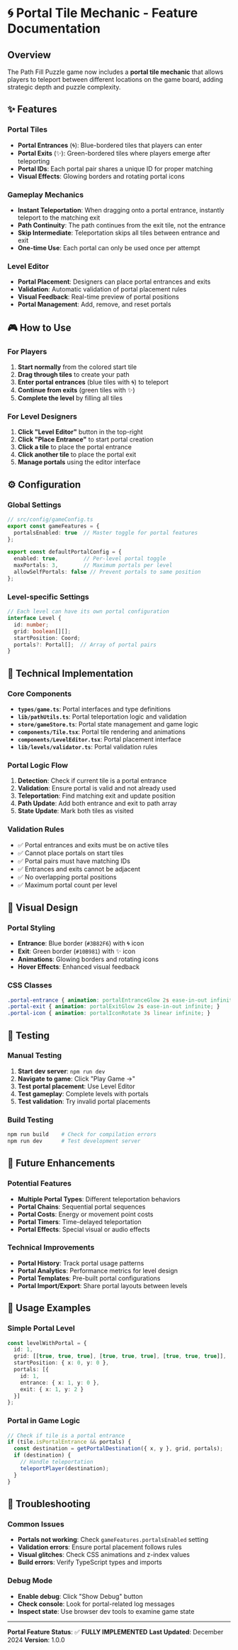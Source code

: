 # 🌀 Portal Tile Mechanic - Feature Documentation

## Overview
The Path Fill Puzzle game now includes a **portal tile mechanic** that allows players to teleport between different locations on the game board, adding strategic depth and puzzle complexity.

## ✨ Features

### Portal Tiles
- **Portal Entrances** (🌀): Blue-bordered tiles that players can enter
- **Portal Exits** (✨): Green-bordered tiles where players emerge after teleporting
- **Portal IDs**: Each portal pair shares a unique ID for proper matching
- **Visual Effects**: Glowing borders and rotating portal icons

### Gameplay Mechanics
- **Instant Teleportation**: When dragging onto a portal entrance, instantly teleport to the matching exit
- **Path Continuity**: The path continues from the exit tile, not the entrance
- **Skip Intermediate**: Teleportation skips all tiles between entrance and exit
- **One-time Use**: Each portal can only be used once per attempt

### Level Editor
- **Portal Placement**: Designers can place portal entrances and exits
- **Validation**: Automatic validation of portal placement rules
- **Visual Feedback**: Real-time preview of portal positions
- **Portal Management**: Add, remove, and reset portals

## 🎮 How to Use

### For Players
1. **Start normally** from the colored start tile
2. **Drag through tiles** to create your path
3. **Enter portal entrances** (blue tiles with 🌀) to teleport
4. **Continue from exits** (green tiles with ✨) 
5. **Complete the level** by filling all tiles

### For Level Designers
1. **Click "Level Editor"** button in the top-right
2. **Click "Place Entrance"** to start portal creation
3. **Click a tile** to place the portal entrance
4. **Click another tile** to place the portal exit
5. **Manage portals** using the editor interface

## ⚙️ Configuration

### Global Settings
```typescript
// src/config/gameConfig.ts
export const gameFeatures = {
  portalsEnabled: true  // Master toggle for portal features
};

export const defaultPortalConfig = {
  enabled: true,        // Per-level portal toggle
  maxPortals: 3,        // Maximum portals per level
  allowSelfPortals: false // Prevent portals to same position
};
```

### Level-specific Settings
```typescript
// Each level can have its own portal configuration
interface Level {
  id: number;
  grid: boolean[][];
  startPosition: Coord;
  portals?: Portal[];  // Array of portal pairs
}
```

## 🔧 Technical Implementation

### Core Components
- **`types/game.ts`**: Portal interfaces and type definitions
- **`lib/pathUtils.ts`**: Portal teleportation logic and validation
- **`store/gameStore.ts`**: Portal state management and game logic
- **`components/Tile.tsx`**: Portal tile rendering and animations
- **`components/LevelEditor.tsx`**: Portal placement interface
- **`lib/levels/validator.ts`**: Portal validation rules

### Portal Logic Flow
1. **Detection**: Check if current tile is a portal entrance
2. **Validation**: Ensure portal is valid and not already used
3. **Teleportation**: Find matching exit and update position
4. **Path Update**: Add both entrance and exit to path array
5. **State Update**: Mark both tiles as visited

### Validation Rules
- ✅ Portal entrances and exits must be on active tiles
- ✅ Cannot place portals on start tiles
- ✅ Portal pairs must have matching IDs
- ✅ Entrances and exits cannot be adjacent
- ✅ No overlapping portal positions
- ✅ Maximum portal count per level

## 🎨 Visual Design

### Portal Styling
- **Entrance**: Blue border (`#3B82F6`) with 🌀 icon
- **Exit**: Green border (`#10B981`) with ✨ icon
- **Animations**: Glowing borders and rotating icons
- **Hover Effects**: Enhanced visual feedback

### CSS Classes
```css
.portal-entrance { animation: portalEntranceGlow 2s ease-in-out infinite; }
.portal-exit { animation: portalExitGlow 2s ease-in-out infinite; }
.portal-icon { animation: portalIconRotate 3s linear infinite; }
```

## 🧪 Testing

### Manual Testing
1. **Start dev server**: `npm run dev`
2. **Navigate to game**: Click "Play Game →"
3. **Test portal placement**: Use Level Editor
4. **Test gameplay**: Complete levels with portals
5. **Test validation**: Try invalid portal placements

### Build Testing
```bash
npm run build    # Check for compilation errors
npm run dev      # Test development server
```

## 🚀 Future Enhancements

### Potential Features
- **Multiple Portal Types**: Different teleportation behaviors
- **Portal Chains**: Sequential portal sequences
- **Portal Costs**: Energy or movement point costs
- **Portal Timers**: Time-delayed teleportation
- **Portal Effects**: Special visual or audio effects

### Technical Improvements
- **Portal History**: Track portal usage patterns
- **Portal Analytics**: Performance metrics for level design
- **Portal Templates**: Pre-built portal configurations
- **Portal Import/Export**: Share portal layouts between levels

## 📝 Usage Examples

### Simple Portal Level
```typescript
const levelWithPortal = {
  id: 1,
  grid: [[true, true, true], [true, true, true], [true, true, true]],
  startPosition: { x: 0, y: 0 },
  portals: [{
    id: 1,
    entrance: { x: 1, y: 0 },
    exit: { x: 1, y: 2 }
  }]
};
```

### Portal in Game Logic
```typescript
// Check if tile is a portal entrance
if (tile.isPortalEntrance && portals) {
  const destination = getPortalDestination({ x, y }, grid, portals);
  if (destination) {
    // Handle teleportation
    teleportPlayer(destination);
  }
}
```

## 🐛 Troubleshooting

### Common Issues
- **Portals not working**: Check `gameFeatures.portalsEnabled` setting
- **Validation errors**: Ensure portal placement follows rules
- **Visual glitches**: Check CSS animations and z-index values
- **Build errors**: Verify TypeScript types and imports

### Debug Mode
- **Enable debug**: Click "Show Debug" button
- **Check console**: Look for portal-related log messages
- **Inspect state**: Use browser dev tools to examine game state

---

**Portal Feature Status**: ✅ **FULLY IMPLEMENTED**
**Last Updated**: December 2024
**Version**: 1.0.0

